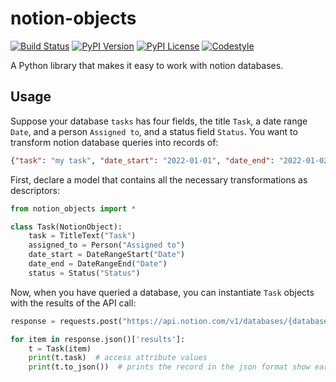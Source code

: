 # notion-objects

[![Build Status](https://github.com/thrau/notion-objects/actions/workflows/test.yml/badge.svg)](https://github.com/thrau/notion-objects/actions/workflows/test.yml)
[![PyPI Version](https://badge.fury.io/py/notion-objects.svg)](https://badge.fury.io/py/notion-objects)
[![PyPI License](https://img.shields.io/pypi/l/notion-objects.svg)](https://img.shields.io/pypi/l/notion-objects.svg)
[![Codestyle](https://img.shields.io/badge/code%20style-black-000000.svg)](https://github.com/psf/black)

A Python library that makes it easy to work with notion databases.

## Usage

Suppose your database `tasks` has four fields, the title `Task`, a date range `Date`, and a person `Assigned to`, and a status field `Status`.
You want to transform notion database queries into records of:

```json
{"task": "my task", "date_start": "2022-01-01", "date_end": "2022-01-02", "assigned_to": "Thomas", "status": "In progress"}
```

First, declare a model that contains all the necessary transformations as descriptors:

```python
from notion_objects import *

class Task(NotionObject):
    task = TitleText("Task")
    assigned_to = Person("Assigned to")
    date_start = DateRangeStart("Date")
    date_end = DateRangeEnd("Date")
    status = Status("Status")
```

Now, when you have queried a database, you can instantiate `Task` objects with the results of the API call:

```python
response = requests.post("https://api.notion.com/v1/databases/{database_id}/query", ...)

for item in response.json()['results']:
    t = Task(item)
    print(t.task)  # access attribute values
    print(t.to_json())  # prints the record in the json format show earlier
```
